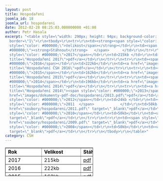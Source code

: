 ```yaml
---
layout: post
title: Hospodaření
joomla_id: 18
joomla_url: hospodareni
date: 2012-02-28 08:25:03.000000000 +01:00
author: Petr Hasala
excerpt: "<table style=\"width: 290px; height: 94px; background-color: #ffffff;\"
  border=\"1\">\r\n<tbody>\r\n<tr>\r\n<td><strong><span style=\"color: #000000;\">Rok</span></strong></td>\r\n<td><strong><span
  style=\"color: #000000;\">Velikost</span></strong></td>\r\n<td><span style=\"color:
  #000000;\"><strong>Stáhnout</strong>   </span>      </td>\r\n</tr>\r\n<tr>\r\n<td><span
  style=\"color: #000000;\">2017</span></td>\r\n<td>215kb </td>\r\n<td><a href=\"images/dokumenty-pdf-doc/hospodareni/2017.pdf\"
  title=\"Hospodaření 2017\">pdf</a></td>\r\n</tr>\r\n<tr>\r\n<td><span style=\"color:
  #000000;\">2016</span></td>\r\n<td>222kb</td>\r\n<td><a href=\"images/dokumenty-pdf-doc/hospodareni/2016.pdf\"
  title=\"Hospodaření ČSH 2016\">pdf</a></td>\r\n</tr>\r\n<tr>\r\n<td><span style=\"color:
  #000000;\">2015</span></td>\r\n<td>162kb</td>\r\n<td><a href=\"images/dokumenty-pdf-doc/hospodareni/2015.pdf\"
  title=\"Hospodaření 2015\">pdf</a></td>\r\n</tr>\r\n<tr>\r\n<td><span style=\"color:
  #000000;\">2014</span></td>\r\n<td>196kb</td>\r\n<td><a href=\"images/dokumenty-pdf-doc/hospodareni/2014.pdf\"
  title=\"Hospodaření 2014\">pdf</a></td>\r\n</tr>\r\n<tr>\r\n<td><a href=\"images/dokumenty-pdf-doc/hospodareni/2014.pdf\"
  title=\"Hospodaření 2014\"><span style=\"color: #000000;\">2013</span></a></td>\r\n<td>135kb </td>\r\n<td><a
  href=\"images/dokumenty-pdf-doc/hospodareni/2013.pdf\">pdf</a></td>\r\n</tr>\r\n<tr>\r\n<td><span
  style=\"color: #000000;\">2012</span></td>\r\n<td>24kb </td>\r\n<td><a href=\"images/dokumenty-pdf-doc/hospodareni/2012.pdf\">pdf</a></td>\r\n</tr>\r\n<tr>\r\n<td><span
  style=\"color: #000000;\">2011  </span>            </td>\r\n<td>50kb                 </td>\r\n<td><a
  href=\"soubory/hospodareni/2011.pdf\" target=\"_blank\">pdf</a></td>\r\n</tr>\r\n<tr>\r\n<td><span
  style=\"color: #000000;\">2010</span></td>\r\n<td>50kb</td>\r\n<td><a href=\"soubory/hospodareni/2010.pdf\"
  target=\"_blank\">pdf</a></td>\r\n</tr>\r\n<tr>\r\n<td><span style=\"color: #000000;\">2009</span></td>\r\n<td>50kb</td>\r\n<td><a
  href=\"soubory/hospodareni/2009.pdf\" target=\"_blank\">pdf</a></td>\r\n</tr>\r\n<tr>\r\n<td><span
  style=\"color: #000000;\">2008</span></td>\r\n<td>50kb</td>\r\n<td><a href=\"soubory/hospodareni/2008.pdf\"
  target=\"_blank\">pdf</a></td>\r\n</tr>\r\n</tbody>\r\n</table>"
category: ČSH
---
```

<table style="width: 290px; height: 94px; background-color: #ffffff;" border="1">
<tbody>
<tr>
<td><strong><span style="color: #000000;">Rok</span></strong></td>
<td><strong><span style="color: #000000;">Velikost</span></strong></td>
<td><span style="color: #000000;"><strong>Stáhnout</strong>   </span>      </td>
</tr>
<tr>
<td><span style="color: #000000;">2017</span></td>
<td>215kb </td>
<td><a href="images/dokumenty-pdf-doc/hospodareni/2017.pdf" title="Hospodaření 2017">pdf</a></td>
</tr>
<tr>
<td><span style="color: #000000;">2016</span></td>
<td>222kb</td>
<td><a href="images/dokumenty-pdf-doc/hospodareni/2016.pdf" title="Hospodaření ČSH 2016">pdf</a></td>
</tr>
<tr>
<td><span style="color: #000000;">2015</span></td>
<td>162kb</td>
<td><a href="images/dokumenty-pdf-doc/hospodareni/2015.pdf" title="Hospodaření 2015">pdf</a></td>
</tr>
<tr>
<td><span style="color: #000000;">2014</span></td>
<td>196kb</td>
<td><a href="images/dokumenty-pdf-doc/hospodareni/2014.pdf" title="Hospodaření 2014">pdf</a></td>
</tr>
<tr>
<td><a href="images/dokumenty-pdf-doc/hospodareni/2014.pdf" title="Hospodaření 2014"><span style="color: #000000;">2013</span></a></td>
<td>135kb </td>
<td><a href="images/dokumenty-pdf-doc/hospodareni/2013.pdf">pdf</a></td>
</tr>
<tr>
<td><span style="color: #000000;">2012</span></td>
<td>24kb </td>
<td><a href="images/dokumenty-pdf-doc/hospodareni/2012.pdf">pdf</a></td>
</tr>
<tr>
<td><span style="color: #000000;">2011  </span>            </td>
<td>50kb                 </td>
<td><a href="soubory/hospodareni/2011.pdf" target="_blank">pdf</a></td>
</tr>
<tr>
<td><span style="color: #000000;">2010</span></td>
<td>50kb</td>
<td><a href="soubory/hospodareni/2010.pdf" target="_blank">pdf</a></td>
</tr>
<tr>
<td><span style="color: #000000;">2009</span></td>
<td>50kb</td>
<td><a href="soubory/hospodareni/2009.pdf" target="_blank">pdf</a></td>
</tr>
<tr>
<td><span style="color: #000000;">2008</span></td>
<td>50kb</td>
<td><a href="soubory/hospodareni/2008.pdf" target="_blank">pdf</a></td>
</tr>
</tbody>
</table>
